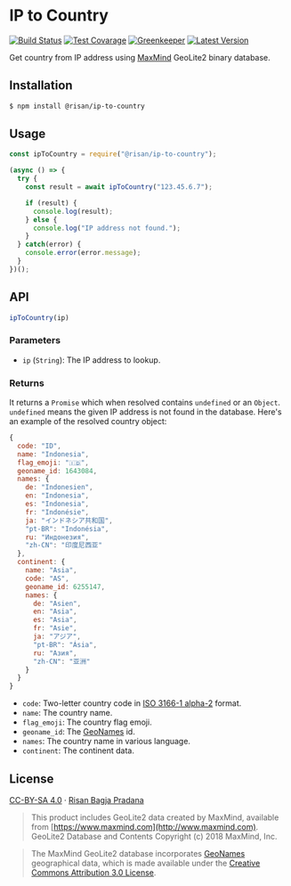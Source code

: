 # IP to Country

[![Build Status](https://badgen.net/travis/risan/ip-to-country)](https://travis-ci.org/risan/ip-to-country)
[![Test Covarage](https://badgen.net/codecov/c/github/risan/ip-to-country)](https://codecov.io/gh/risan/ip-to-country)
[![Greenkeeper](https://badges.greenkeeper.io/risan/ip-to-country.svg)](https://greenkeeper.io)
[![Latest Version](https://badgen.net/npm/v/@risan/ip-to-country)](https://www.npmjs.com/package/@risan/ip-to-country)

Get country from IP address using [MaxMind](https://www.maxmind.com) GeoLite2 binary database.

## Installation

```bash
$ npm install @risan/ip-to-country
```

## Usage

```js
const ipToCountry = require("@risan/ip-to-country");

(async () => {
  try {
    const result = await ipToCountry("123.45.6.7");

    if (result) {
      console.log(result);
    } else {
      console.log("IP address not found.");
    }
  } catch(error) {
    console.error(error.message);
  }
})();
```

## API

```js
ipToCountry(ip)
```

### Parameters

* `ip` (`String`): The IP address to lookup.

### Returns

It returns a `Promise` which when resolved contains `undefined` or an `Object`. `undefined` means the given IP address is not found in the database. Here's an example of the resolved country object:

```js
{
  code: "ID",
  name: "Indonesia",
  flag_emoji: "🇮🇩",
  geoname_id: 1643084,
  names: {
    de: "Indonesien",
    en: "Indonesia",
    es: "Indonesia",
    fr: "Indonésie",
    ja: "インドネシア共和国",
    "pt-BR": "Indonésia",
    ru: "Индонезия",
    "zh-CN": "印度尼西亚"
  },
  continent: {
    name: "Asia",
    code: "AS",
    geoname_id: 6255147,
    names: {
      de: "Asien",
      en: "Asia",
      es: "Asia",
      fr: "Asie",
      ja: "アジア",
      "pt-BR": "Ásia",
      ru: "Азия",
      "zh-CN": "亚洲"
    }
  }
}
```

* `code`: Two-letter country code in [ISO 3166-1 alpha-2](https://en.wikipedia.org/wiki/ISO_3166-1_alpha-2) format.
* `name`: The country name.
* `flag_emoji`: The country flag emoji.
* `geoname_id`: The [GeoNames](https://www.geonames.org) id.
* `names`: The country name in various language.
* `continent`: The continent data.

## License

[CC-BY-SA 4.0](https://github.com/risan/ip-to-country/blob/master/LICENSE.txt) · [Risan Bagja Pradana](https://bagja.net)

> This product includes GeoLite2 data created by MaxMind, available from
[https://www.maxmind.com](http://www.maxmind.com). GeoLite2 Database and Contents Copyright (c) 2018 MaxMind, Inc.

> The MaxMind GeoLite2 database incorporates [GeoNames](https://www.geonames.org) geographical data, which is made available under the [Creative Commons Attribution 3.0 License](https://creativecommons.org/licenses/by/3.0/).
